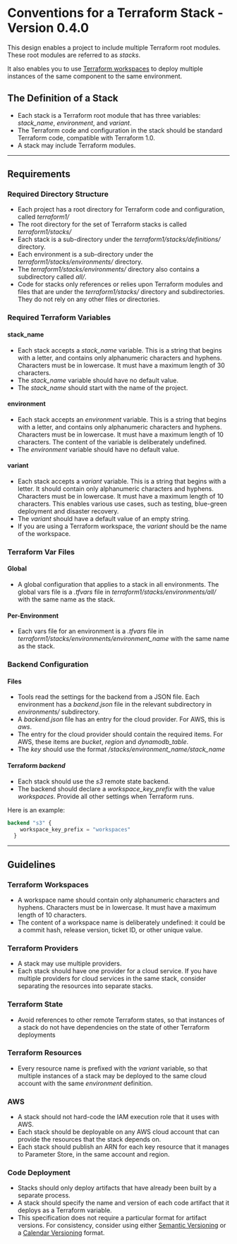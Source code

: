 # Conventions for a Terraform Stack - Version 0.4.0

This design enables a project to include multiple Terraform root modules. These root modules are referred to as *stacks*.

It also enables you to use [Terraform workspaces](https://developer.hashicorp.com/terraform/language/state/workspaces) to deploy multiple instances of the same component to the same environment.

## The Definition of a Stack

- Each stack is a Terraform root module that has three variables: *stack_name*, *environment*, and *variant*.
- The Terraform code and configuration in the stack should be standard Terraform code, compatible with Terraform 1.0.
- A stack may include Terraform modules.

---

## Requirements

### Required Directory Structure

- Each project has a root directory for Terraform code and configuration, called *terraform1/*
- The root directory for the set of Terraform stacks is called *terraform1/stacks/*
- Each stack is a sub-directory under the *terraform1/stacks/definitions/* directory.
- Each environment is a sub-directory under the *terraform1/stacks/environments/* directory.
- The *terraform1/stacks/environments/* directory also contains a subdirectory called *all/*.
- Code for stacks only references or relies upon Terraform modules and files that are under the *terraform1/stacks/* directory and subdirectories. They do not rely on any other files or directories.

### Required Terraform Variables

#### stack_name

- Each stack accepts a *stack_name* variable. This is a string that begins with a letter, and contains only alphanumeric characters and hyphens. Characters must be in lowercase. It must have a maximum length of 30 characters.
- The *stack_name* variable should have no default value.
- The *stack_name* should start with the name of the project.

#### environment

- Each stack accepts an *environment* variable. This is a string that begins with a letter, and contains only alphanumeric characters and hyphens. Characters must be in lowercase. It must have a maximum length of 10 characters. The content of the variable is deliberately undefined.
- The *environment* variable should have no default value.

#### variant

- Each stack accepts a *variant* variable. This is a string that begins with a letter. It should contain only alphanumeric characters and hyphens. Characters must be in lowercase. It must have a maximum length of 10 characters. This enables various use cases, such as testing, blue-green deployment and disaster recovery.
- The *variant* should have a default value of an empty string.
- If you are using a Terraform workspace, the *variant* should be the name of the workspace. 

### Terraform Var Files

#### Global

- A global configuration that applies to a stack in all environments. The global vars file is a *.tfvars* file in *terraform1/stacks/environments/all/* with the same name as the stack. 

#### Per-Environment

- Each vars file for an environment is a *.tfvars* file in *terraform1/stacks/environments/environment_name* with the same name as the stack.

### Backend Configuration

#### Files

- Tools read the settings for the backend from a JSON file. Each environment has a *backend.json* file in the relevant subdirectory in *environments/* subdirectory.
- A *backend.json* file has an entry for the cloud provider. For AWS, this is *aws*.
- The entry for the cloud provider should contain the required items. For AWS, these items are *bucket*, *region* and *dynamodb_table*.
- The *key* should use the format */stacks/environment_name/stack_name*

#### Terraform *backend*

- Each stack should use the *s3* remote state backend.
- The backend should declare a *workspace_key_prefix* with the value *workspaces*. Provide all other settings when Terraform runs.

Here is an example:

```terraform
backend "s3" {
    workspace_key_prefix = "workspaces"
  }
```

---

## Guidelines

### Terraform Workspaces

- A workspace name should contain only alphanumeric characters and hyphens. Characters must be in lowercase. It must have a maximum length of 10 characters. 
- The content of a workspace name is deliberately undefined: it could be a commit hash, release version, ticket ID, or other unique value.

### Terraform Providers

- A stack may use multiple providers.
- Each stack should have one provider for a cloud service. If you have multiple providers for cloud services in the same stack, consider separating the resources into separate stacks.

### Terraform State

- Avoid references to other remote Terraform states, so that instances of a stack do not have dependencies on the state of other Terraform deployments

### Terraform Resources

- Every resource name is prefixed with the *variant* variable, so that multiple instances of a stack may be deployed to the same cloud account with the same *environment* definition.

### AWS

- A stack should not hard-code the IAM execution role that it uses with AWS.
- Each stack should be deployable on any AWS cloud account that can provide the resources that the stack depends on.
- Each stack should publish an ARN for each key resource that it manages to Parameter Store, in the same account and region.

### Code Deployment

- Stacks should only deploy artifacts that have already been built by a separate process.
- A stack should specify the name and version of each code artifact that it deploys as a Terraform variable.
- This specification does not require a particular format for artifact versions. For consistency, consider using either [Semantic Versioning](https://semver.org/) or a [Calendar Versioning](https://calver.org/) format.
